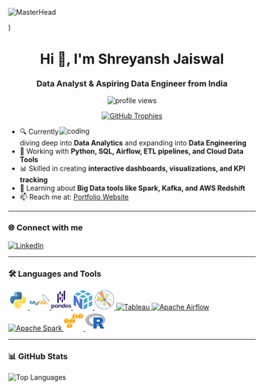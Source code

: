 ![MasterHead](https://drive.google.com/file/d/19l1SaUzupKnQve3d7aiwoYPvroaxO8qW/view?usp=sharing)

)

<h1 align="center">Hi 👋, I'm Shreyansh Jaiswal</h1>
<h3 align="center">Data Analyst & Aspiring Data Engineer from India</h3>

<p align="center">
  <img src="https://komarev.com/ghpvc/?username=shreyanshjaiswal1&label=Profile%20views&color=0e75b6&style=flat" alt="profile views" />
</p>

<p align="center">
  <a href="https://github.com/ryo-ma/github-profile-trophy">
    <img src="https://github-profile-trophy.vercel.app/?username=shreyanshjaiswal1&theme=flat&no-frame=true&row=1&column=7" alt="GitHub Trophies" />
  </a>
</p>

<img align="right" alt="coding" width="400" src="https://media.licdn.com/dms/image/C4E12AQFS2orslcG6VA/article-cover_image-shrink_600_2000/0/1601654296846?e=2147483647&v=beta&t=itdCVYrtXaVuTDFY2naHqZsnvivxfuWmg7loyouZjDM">

- 🔍 Currently diving deep into **Data Analytics** and expanding into **Data Engineering**
- 🔧 Working with **Python, SQL, Airflow, ETL pipelines, and Cloud Data Tools**
- 📊 Skilled in creating **interactive dashboards, visualizations, and KPI tracking**
- 🌱 Learning about **Big Data tools like Spark, Kafka, and AWS Redshift**
- 📫 Reach me at: [Portfolio Website](https://shreyanshjaiswal1.github.io/Portfolio-Website)

---

### 🌐 Connect with me

<p align="left">
  <a href="https://linkedin.com/in/shreyanshjaiswal1" target="blank">
    <img align="center" src="https://raw.githubusercontent.com/rahuldkjain/github-profile-readme-generator/master/src/images/icons/Social/linked-in-alt.svg" alt="LinkedIn" height="30" width="40" />
  </a>
</p>

---

### 🛠️ Languages and Tools

<p align="left">
  <a href="https://www.python.org" target="_blank"> <img src="https://raw.githubusercontent.com/devicons/devicon/master/icons/python/python-original.svg" alt="Python" width="40" height="40"/> </a>
  <a href="https://www.w3schools.com/sql/" target="_blank"> <img src="https://raw.githubusercontent.com/devicons/devicon/master/icons/mysql/mysql-original-wordmark.svg" alt="SQL" width="40" height="40"/> </a>
  <a href="https://pandas.pydata.org/" target="_blank"> <img src="https://raw.githubusercontent.com/devicons/devicon/master/icons/pandas/pandas-original-wordmark.svg" alt="Pandas" width="40" height="40"/> </a>
  <a href="https://numpy.org/" target="_blank"> <img src="https://raw.githubusercontent.com/devicons/devicon/master/icons/numpy/numpy-original.svg" alt="NumPy" width="40" height="40"/> </a>
  <a href="https://matplotlib.org/" target="_blank"> <img src="https://raw.githubusercontent.com/devicons/devicon/master/icons/matplotlib/matplotlib-original.svg" alt="Matplotlib" width="40" height="40"/> </a>
  <a href="https://www.tableau.com/" target="_blank"> <img src="https://raw.githubusercontent.com/devicons/devicon/master/icons/tableau/tableau-original-wordmark.svg" alt="Tableau" width="40" height="40"/> </a>
  <a href="https://airflow.apache.org/" target="_blank"> <img src="https://upload.wikimedia.org/wikipedia/commons/d/de/AirflowLogo.png" alt="Apache Airflow" width="40" height="40"/> </a>
  <a href="https://spark.apache.org/" target="_blank"> <img src="https://upload.wikimedia.org/wikipedia/commons/f/f3/Apache_Spark_logo.svg" alt="Apache Spark" width="40" height="40"/> </a>
  <a href="https://aws.amazon.com/redshift/" target="_blank"> <img src="https://raw.githubusercontent.com/devicons/devicon/master/icons/amazonwebservices/amazonwebservices-original.svg" alt="AWS Redshift" width="40" height="40"/> </a>
  <a href="https://www.r-project.org/" target="_blank"> <img src="https://raw.githubusercontent.com/devicons/devicon/master/icons/r/r-original.svg" alt="R" width="40" height="40"/> </a>
</p>

---

### 📊 GitHub Stats

<p>
  <img align="center" src="https://github-readme-stats.vercel.app/api/top-langs?username=shreyanshjaiswal1&show_icons=true&locale=en&layout=compact" alt="Top Languages" />
</p>
